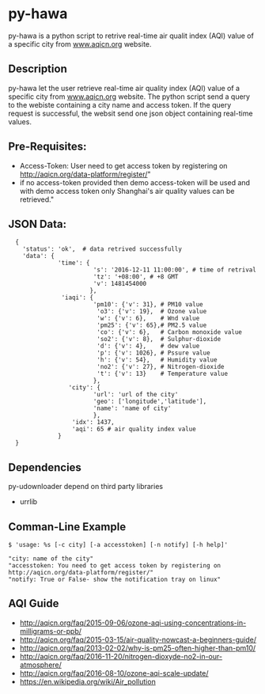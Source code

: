 py-hawa
==========

py-hawa is a python script to retrive real-time air qualit index (AQI) value of a specific city from www.aqicn.org website. 

Description
-----------
py-hawa let the user retrieve real-time air quality index (AQI) value of a specific city from www.aqicn.org website. The python
script send a query to the webiste containing a city name and access token. If the query request is successful, the websit send
one json object containing real-time values. 

Pre-Requisites:
--------------
* Access-Token: User need to get access token by registering on http://aqicn.org/data-platform/register/"
* if no access-token provided then demo access-token will be used and with demo access token only Shanghai's air quality 
  values can be retrieved."

 JSON Data:
 ----------
      {
        'status': 'ok',  # data retrived successfully
        'data': {
                  'time': {
                            's': '2016-12-11 11:00:00', # time of retrival
                            'tz': '+08:00', # +8 GMT
                            'v': 1481454000
                           }, 
                   'iaqi': {
                            'pm10': {'v': 31}, # PM10 value
                             'o3': {'v': 19},  # Ozone value 
                             'w': {'v': 6},    # Wnd value
                             'pm25': {'v': 65},# PM2.5 value 
                             'co': {'v': 6},   # Carbon monoxide value
                             'so2': {'v': 8},  # Sulphur-dioxide
                             'd': {'v': 4},    # dew value 
                             'p': {'v': 1026}, # Pssure value
                             'h': {'v': 54},   # Humidity value
                             'no2': {'v': 27}, # Nitrogen-dioxide
                             't': {'v': 13}    # Temperature value
                            }, 
                     'city': {
                            'url': 'url of the city'
                            'geo': ['longitude','latitude'], 
                            'name': 'name of city'
                            }, 
                      'idx': 1437, 
                      'aqi': 65 # air quality index value
                  }
      }

Dependencies
------------
py-udownloader depend on third party libraries
* urrlib

Comman-Line Example
-------------------
    $ 'usage: %s [-c city] [-a accesstoken] [-n notify] [-h help]'
    
    "city: name of the city"
    "accesstoken: You need to get access token by registering on http://aqicn.org/data-platform/register/"
    "notify: True or False- show the notification tray on linux"
AQI Guide
---------
* http://aqicn.org/faq/2015-09-06/ozone-aqi-using-concentrations-in-milligrams-or-ppb/
* http://aqicn.org/faq/2015-03-15/air-quality-nowcast-a-beginners-guide/
* http://aqicn.org/faq/2013-02-02/why-is-pm25-often-higher-than-pm10/
* http://aqicn.org/faq/2016-11-20/nitrogen-dioxyde-no2-in-our-atmosphere/
* http://aqicn.org/faq/2016-08-10/ozone-aqi-scale-update/
* https://en.wikipedia.org/wiki/Air_pollution

